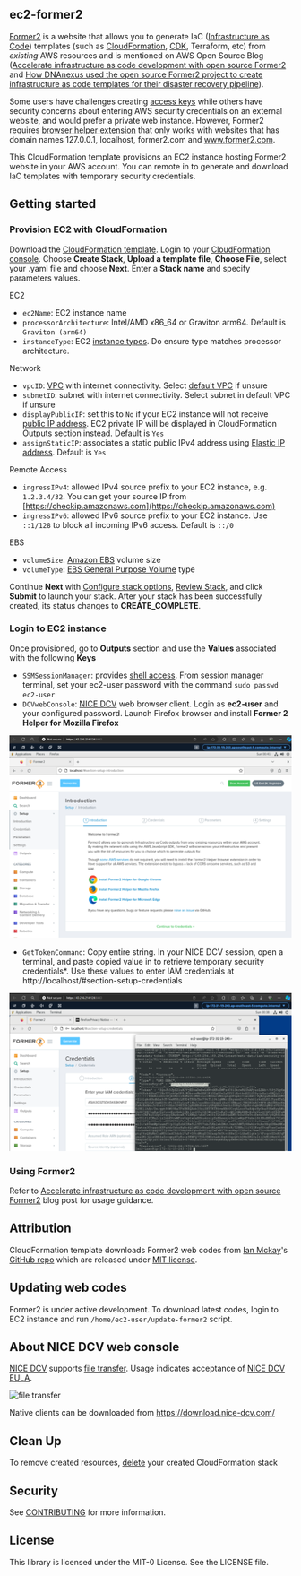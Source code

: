 ## ec2-former2

[Former2](https://former2.com/) is a website that allows you to generate IaC ([Infrastructure as Code](https://docs.aws.amazon.com/whitepapers/latest/introduction-devops-aws/infrastructure-as-code.html)) templates (such as [CloudFormation](https://docs.aws.amazon.com/whitepapers/latest/introduction-devops-aws/aws-cloudformation.html), [CDK](https://docs.aws.amazon.com/whitepapers/latest/introduction-devops-aws/aws-cdk.html), Terraform, etc) from _existing_ AWS resources and is mentioned on AWS Open Source Blog ([Accelerate infrastructure as code development with open source Former2](https://aws.amazon.com/blogs/opensource/accelerate-infrastructure-as-code-development-with-open-source-former2/) and [How DNAnexus used the open source Former2 project to create infrastructure as code templates for their disaster recovery pipeline](https://aws.amazon.com/blogs/opensource/how-dnanexus-used-the-open-source-former2-project-to-create-infrastructure-as-code-templates-for-their-disaster-recovery-pipeline/)).

Some users have challenges creating [access keys](https://docs.aws.amazon.com/IAM/latest/UserGuide/id_credentials_access-keys.html) while others have security concerns about entering AWS security credentials on an external website, and would prefer a private web instance.  However, Former2 requires [browser helper extension](https://github.com/iann0036/former2-helper) that only works with websites that has domain names 127.0.0.1, localhost, former2.com and www.former2.com.   

This CloudFormation template provisions an EC2 instance hosting Former2 website in your AWS account. You can remote in to generate and download IaC templates with temporary security credentials.



## Getting started

###  Provision EC2 with CloudFormation
Download the [CloudFormation template](AmazonLinux2-former2.yaml). Login to your [CloudFormation console](https://console.aws.amazon.com/cloudformation/home#/stacks/create/template). Choose **Create Stack**, **Upload a template file**, **Choose File**, select your .yaml file and choose **Next**. Enter a **Stack name** and specify parameters values.


EC2
- `ec2Name`: EC2 instance name 
- `processorArchitecture`: Intel/AMD x86_64 or Graviton arm64. Default is `Graviton (arm64)`
- `instanceType`: EC2 [instance types](https://aws.amazon.com/ec2/instance-types/). Do ensure type matches processor architecture. 

Network
- `vpcID`: [VPC](https://docs.aws.amazon.com/vpc/latest/userguide/what-is-amazon-vpc.html) with internet connectivity. Select [default VPC](https://docs.aws.amazon.com/vpc/latest/userguide/default-vpc.html) if unsure
- `subnetID`: subnet with internet connectivity. Select subnet in default VPC if unsure
- `displayPublicIP`: set this to `No` if your EC2 instance will not receive [public IP address](https://docs.aws.amazon.com/AWSEC2/latest/UserGuide/using-instance-addressing.html#concepts-public-addresses). EC2 private IP will be displayed in CloudFormation Outputs section instead. Default is `Yes`
- `assignStaticIP`: associates a static public IPv4 address using [Elastic IP address](https://docs.aws.amazon.com/AWSEC2/latest/UserGuide/elastic-ip-addresses-eip.html). Default is `Yes`

Remote Access
- `ingressIPv4`: allowed IPv4 source prefix to your EC2 instance, e.g. `1.2.3.4/32`. You can get your source IP from [https://checkip.amazonaws.com](https://checkip.amazonaws.com)
- `ingressIPv6`: allowed IPv6 source prefix to your EC2 instance. Use `::1/128` to block all incoming IPv6 access. Default is `::/0`

EBS
- `volumeSize`: [Amazon EBS](https://docs.aws.amazon.com/AWSEC2/latest/UserGuide/AmazonEBS.html) volume size
- `volumeType`: [EBS General Purpose Volume](https://aws.amazon.com/ebs/general-purpose/) type


Continue **Next** with [Configure stack options](https://docs.aws.amazon.com/AWSCloudFormation/latest/UserGuide/cfn-console-add-tags.html), [Review Stack](https://docs.aws.amazon.com/AWSCloudFormation/latest/UserGuide/cfn-using-console-create-stack-review.html), and click **Submit** to launch your stack. After your stack has been successfully created, its status changes to **CREATE_COMPLETE**.


### Login to EC2 instance
Once provisioned, go to **Outputs** section and use the **Values** associated with the following **Keys**

- `SSMSessionManager`: provides [shell access](https://aws.amazon.com/blogs/aws/new-session-manager/). From session manager terminal, set your ec2-user password with the command `sudo passwd ec2-user`
- `DCVwebConsole`: [NICE DCV](https://aws.amazon.com/hpc/dcv/) web browser client. Login as **ec2-user** and your configured password. Launch Firefox browser and install **Former 2 Helper for Mozilla Firefox**

![ec2.png](./images/ec2.png)

- `GetTokenCommand`: Copy entire string. In your NICE DCV session, open a terminal, and paste copied value in to retrieve temporary security credentials*. Use these values to enter IAM credentials at http://localhost/#section-setup-credentials

![ec2.png](./images/credentials.png)



### Using Former2
Refer to [Accelerate infrastructure as code development with open source Former2](https://aws.amazon.com/blogs/opensource/accelerate-infrastructure-as-code-development-with-open-source-former2/) blog post for usage guidance.



## Attribution
CloudFormation template downloads Former2 web codes from [Ian Mckay](https://github.com/iann0036)'s [GitHub repo](https://github.com/iann0036/former2) which are released under [MIT license](https://github.com/iann0036/former2/blob/master/LICENSE).

## Updating web codes
Former2 is under active development. To download latest codes, login to EC2 instance and run `/home/ec2-user/update-former2` script. 

## About NICE DCV web console
[NICE DCV](https://aws.amazon.com/hpc/dcv/) supports [file transfer](https://docs.aws.amazon.com/dcv/latest/userguide/using-transfer-web.html). Usage indicates acceptance of [NICE DCV EULA](https://www.nice-dcv.com/eula.html).

![file transfer](https://docs.aws.amazon.com/images/dcv/latest/userguide/images/web-storage.png)

Native clients can be downloaded from https://download.nice-dcv.com/


## Clean Up
To remove created resources, [delete](https://docs.aws.amazon.com/AWSCloudFormation/latest/UserGuide/cfn-console-delete-stack.html) your created CloudFormation stack


## Security

See [CONTRIBUTING](CONTRIBUTING.md#security-issue-notifications) for more information.

## License

This library is licensed under the MIT-0 License. See the LICENSE file.
